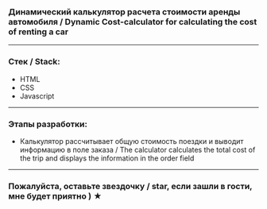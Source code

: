 ### Динамический калькулятор расчета стоимости аренды автомобиля / Dynamic Cost-calculator for calculating the cost of renting a car

---

### Стек / Stack: 

* HTML
* CSS
* Javascript 

---

### Этапы разработки: 

* Калькулятор рассчитывает общую стоимость поездки и выводит информацию в поле заказа / 
The calculator calculates the total cost of the trip and displays the information in the order field

---

### Пожалуйста, оставьте звездочку / star, если зашли в гости, мне будет приятно ) ★

 

